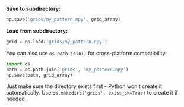 **Save to subdirectory:**
```python
np.save('grids/my_pattern.npy', grid_array)
```

**Load from subdirectory:**
```python
grid = np.load('grids/my_pattern.npy')
```

You can also use `os.path.join()` for cross-platform compatibility:
```python
import os
path = os.path.join('grids', 'my_pattern.npy')
np.save(path, grid_array)
```

Just make sure the directory exists first - Python won't create it automatically. Use `os.makedirs('grids', exist_ok=True)` to create it if needed.


